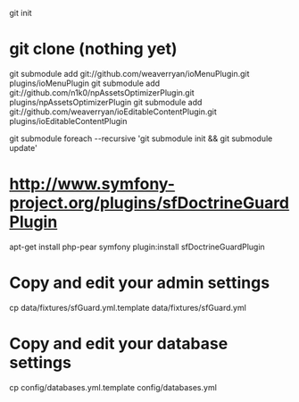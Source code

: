 git init

# git clone (nothing yet)

git submodule add git://github.com/weaverryan/ioMenuPlugin.git plugins/ioMenuPlugin
git submodule add git://github.com/n1k0/npAssetsOptimizerPlugin.git plugins/npAssetsOptimizerPlugin
git submodule add git://github.com/weaverryan/ioEditableContentPlugin.git plugins/ioEditableContentPlugin

git submodule foreach --recursive 'git submodule init && git submodule update'

# http://www.symfony-project.org/plugins/sfDoctrineGuardPlugin
apt-get install php-pear
symfony plugin:install sfDoctrineGuardPlugin

# Copy and edit your admin settings
cp data/fixtures/sfGuard.yml.template data/fixtures/sfGuard.yml

# Copy and edit your database settings
cp config/databases.yml.template config/databases.yml
